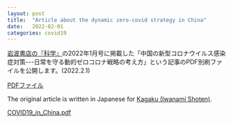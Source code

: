 ```yaml
---
layout: post
title:  "Article about the dynamic zero-covid strategy in China"
date:   2022-02-01
categories: covid19
---
```


[岩波書店の『科学』](https://www.iwanami.co.jp/kagaku/top.html)の2022年1月号に掲載した「中国の新型コロナウイルス感染症対策---日常を守る動的ゼロコロナ戦略の考え方」という記事のPDF別刷ファイルを公開します。(2022.2.1)

[PDFファイル](/assets/pdf/Kagaku_202201_Seto_etal.pdf)

The original article is written in Japanese for [Kagaku (Iwanami Shoten)](https://www.iwanami.co.jp/kagaku/top.html).

[COVID19_in_China.pdf](https://ryseto.github.io/assets/pdf/COVID19_in_China.pdf)
